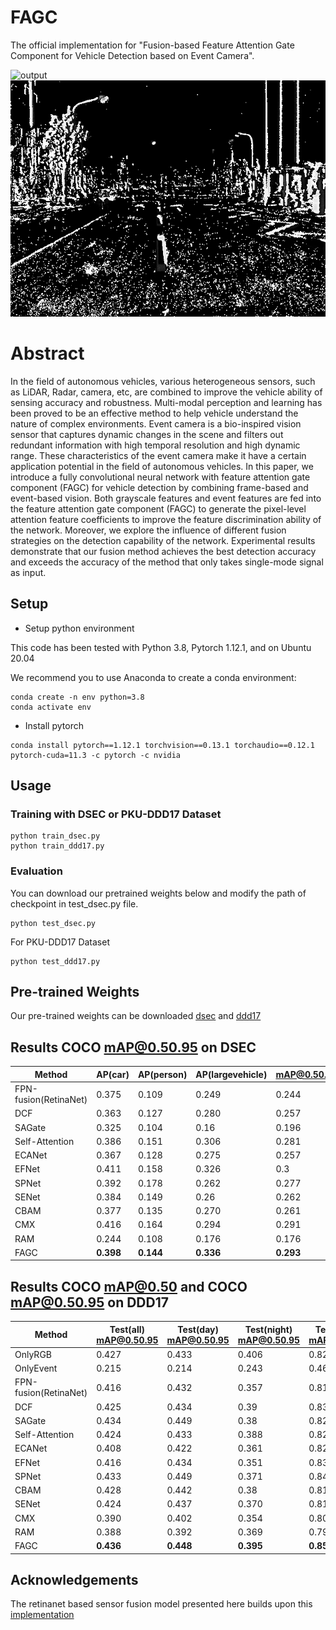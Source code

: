 # FAGC

The official implementation for "Fusion-based Feature Attention Gate Component for Vehicle Detection based on Event Camera".

![output](/img/output.gif)
![output_evt](/img/output_evt.gif)

# Abstract
In the field of autonomous vehicles, various heterogeneous sensors, such as LiDAR, Radar, camera, etc, are combined to improve the vehicle ability of sensing accuracy and robustness. Multi-modal perception and learning has been proved to be an effective method to help vehicle understand the nature of complex environments. Event camera is a bio-inspired vision sensor that captures dynamic changes in the scene and filters out redundant information with high temporal resolution and high dynamic range. These characteristics of the event camera make it have a certain application potential in the field of autonomous vehicles. In this paper, we introduce a fully convolutional neural network with feature attention gate component (FAGC) for vehicle detection by combining frame-based and event-based vision. Both grayscale features and event features are fed into the feature attention gate component (FAGC) to generate the pixel-level attention feature coefficients to improve the feature discrimination ability of the network. Moreover, we explore the influence of different fusion strategies on the detection capability of the network. Experimental results demonstrate that our fusion method achieves the best detection accuracy and exceeds the accuracy of the method that only takes single-mode signal as input.

## Setup
- Setup python environment

This code has been tested with Python 3.8, Pytorch 1.12.1, and on Ubuntu 20.04

We recommend you to use Anaconda to create a conda environment:

```
conda create -n env python=3.8
conda activate env
```
- Install pytorch

```
conda install pytorch==1.12.1 torchvision==0.13.1 torchaudio==0.12.1 pytorch-cuda=11.3 -c pytorch -c nvidia
```

## Usage 
### Training with DSEC or PKU-DDD17 Dataset

```
python train_dsec.py
python train_ddd17.py
```
### Evaluation
You can download our pretrained weights below and modify the path of checkpoint in test_dsec.py file.
```
python test_dsec.py
```
For PKU-DDD17 Dataset
```
python test_ddd17.py
```

## Pre-trained Weights

Our pre-trained weights can be downloaded [dsec](https://drive.google.com/file/d/1wdC6UrZXG4sYU0Zvbtdk3EX3C5mPWaoK/view?usp=sharing) and [ddd17](https://drive.google.com/file/d/1DjIdpDD1lMHJ99S1_JSYHmPHmd7lSS-m/view?usp=sharing)

## Results COCO mAP@0.50.95 on DSEC 

| Method             | AP(car) | AP(person) | AP(largevehicle) | mAP@0.50.95 |
| ------------------ | ------- | ---------- | ---------------- | ----------- |
| FPN-fusion(RetinaNet) | 0.375   | 0.109      | 0.249            | 0.244       |
| DCF                | 0.363   | 0.127      | 0.280            | 0.257       |
| SAGate             | 0.325   | 0.104      | 0.16            | 0.196       |
| Self-Attention     | 0.386   | 0.151      | 0.306            | 0.281       |
| ECANet             | 0.367    | 0.128      | 0.275            | 0.257       |
| EFNet              | 0.411   | 0.158      | 0.326            | 0.3       |
| SPNet              | 0.392   | 0.178      | 0.262            | 0.277       |
| SENet              | 0.384   | 0.149      | 0.26            | 0.262       |
| CBAM               | 0.377   | 0.135      | 0.270            | 0.261       |
| CMX               | 0.416   | 0.164      | 0.294            | 0.291       |
| RAM               | 0.244   | 0.108      | 0.176            | 0.176       |
| FAGC               | **0.398**   | **0.144**      | **0.336**            | **0.293**       |

## Results COCO mAP@0.50 and COCO mAP@0.50.95 on DDD17
| Method                    | Test(all) mAP@0.50.95 | Test(day) mAP@0.50.95 | Test(night) mAP@0.50.95 | Test(all) mAP@0.50 | Test(day) mAP@0.50 | Test(night) mAP@0.50 |
| ------------------------- | --------------------- | --------------------- | ----------------------- | ------------------ | ------------------ | -------------------- |
| OnlyRGB                   | 0.427                 | 0.433                 | 0.406                   | 0.827              | 0.829              | 0.825                |
| OnlyEvent                 | 0.215        | 0.214     | 0.243       |0.465        | 0.436     | 0.600       |
| FPN-fusion(RetinaNet) | 0.416        | 0.432     | 0.357       |0.819       | 0.828    | 0.789      |
| DCF                   | 0.425        | 0.434     | 0.39        |0.834        | 0.842     | 0.804       |
| SAGate                | 0.434        | 0.449     | 0.38        |0.820        | 0.825     | 0.804       |
| Self-Attention        | 0.424        | 0.433     | 0.388       |0.826        | 0.834    | 0.811       |
| ECANet                | 0.408        | 0.422     | 0.361       |0.822        | 0.831     | 0.790      |
| EFNet                 | 0.416        | 0.434     | 0.351       |0.830        | 0.844     | 0.787       |
| SPNet                 | 0.433        | 0.449     | 0.371       |0.847        | 0.861     | 0.789      |
| CBAM                  | 0.428        | 0.442     | 0.38        |0.819        | 0.823     | 0.810    |
| SENet                 | 0.424        | 0.437     | 0.370       |0.816      | 0.827     | 0.774       |
| CMX                 | 0.390        | 0.402     | 0.354       |0.804      | 0.807     | 0.796       |
| RAM                 | 0.388        | 0.392     | 0.369       |0.796      | 0.799     | 0.782       |
| FAGC                      | **0.436**        | **0.448**     | **0.395**       |**0.852**        | **0.859**     | **0.826**       |


## Acknowledgements
The retinanet based sensor fusion model presented here builds upon this [implementation](https://github.com/abhishek1411/event-rgb-fusion/)

